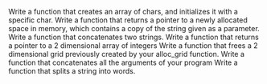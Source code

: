 Write a function that creates an array of chars, and initializes it with a specific char.
Write a function that returns a pointer to a newly allocated space in memory, which contains a copy of the string given as a parameter.
Write a function that concatenates two strings.
Write a function that returns a pointer to a 2 dimensional array of integers
Write a function that frees a 2 dimensional grid previously created by your alloc_grid function.
Write a function that concatenates all the arguments of your program
Write a function that splits a string into words.
